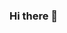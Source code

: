### Hi there 👋

<!--
**Wi11iyum/Wi11iyum** is a ✨ _special_ ✨ repository because its `README.md` (this file) appears on your GitHub profile.

Here are some ideas to get you started:

- 🔭 I’m currently working on building a repertoire of projects
- 🌱 I’m currently learning javascript
- 👯 I’m looking to collaborate on anything!
- 🤔 I’m looking for help with most things...
- 💬 Ask me about ...
- 📫 How to reach me: ...
- 😄 Pronouns: he/him
- ⚡ Fun fact: Black holes ain't black
-->

